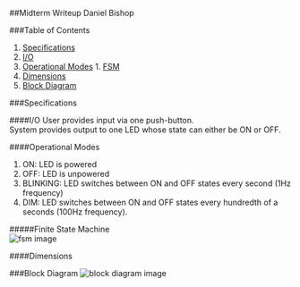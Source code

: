 ##Midterm Writeup
Daniel Bishop

###Table of Contents
1. [Specifications](#specifications)
  1. [I/O](#io)
  2. [Operational Modes](#operational-modes)
    1. [FSM](#finite-state-machine)
  3. [Dimensions](#dimensions)
2. [Block Diagram](#block-diagram)

###Specifications

####I/O
User provides input via one push-button.  
System provides output to one LED whose state can either be ON or OFF.

####Operational Modes
1. ON: LED is powered
2. OFF: LED is unpowered
3. BLINKING: LED switches between ON and OFF states every second (1Hz frequency)
4. DIM: LED switches between ON and OFF states every hundredth of a seconds (100Hz frequency).  

#####Finite State Machine  
![fsm image](http://i.imgur.com/S7b8XpO.png)  

####Dimensions
<TODO>

###Block Diagram
![block diagram image](/block-diagram.png)

